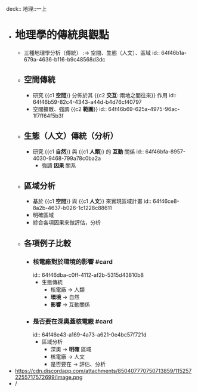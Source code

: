 deck:: 地理::一上

- # 地理學的傳統與觀點
	- 三種地理學分析（傳統） :-> 空間、生態（人文）、區域
	  id:: 64f46b1a-679a-4636-b116-b9c48568d3dc
	- ## 空間傳統
		- 研究 {{c1 **空間**}} 分佈於其 {{c2 **交互**::兩地之間往來}} 作用
		  id:: 64f46b59-82c4-4343-a44d-b4d76cf40797
		- 空間擴散、強調 {{c2 **範圍**}}
		  id:: 64f46b69-625a-4975-96ac-1f7ff64f5b3f
	- ## 生態（人文）傳統（分析）
		- 研究 {{c1 **自然**}} 與 {{c1 **人類**}} 的 **互動** 關係
		  id:: 64f46bfa-8957-4030-9468-799a78c0ba2a
			- 強調 **因果** 關系
	- ## 區域分析
		- 基於 {{c1 **空間**}} 與 {{c1 **人文**}} 來實現區域計畫
		  id:: 64f46ce8-8a2b-4637-b026-1c1228c88611
		- 明確區域
		- 綜合各項因果來做評估，分析
	- ## 各項例子比較
		- ### 核電廠對於環境的影響 #card
		  id:: 64f46dba-c0ff-4112-af2b-5315d43810b8
			- 生態傳統
				- 核電廠 -> 人類
				- **環境** -> 自然
				- **影響** -> 互動關係
		- ### 是否要在深奧蓋核電廠 #card
		  id:: 64f46e43-a169-4a73-a621-0e4bc57f721d
			- 區域分析
				- 深奧 -> **明確** 區域
				- 核電廠 -> 人文
				- 是否要在 -> 評估、分析
- https://cdn.discordapp.com/attachments/850407770750713859/1152572255717572699/image.png
- /